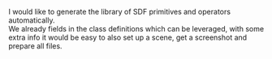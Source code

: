I would like to generate the library of SDF primitives and operators automatically.  
We already fields in the class definitions which can be leveraged, with some extra info it would be easy to also set up a scene, get a screenshot and prepare all files.